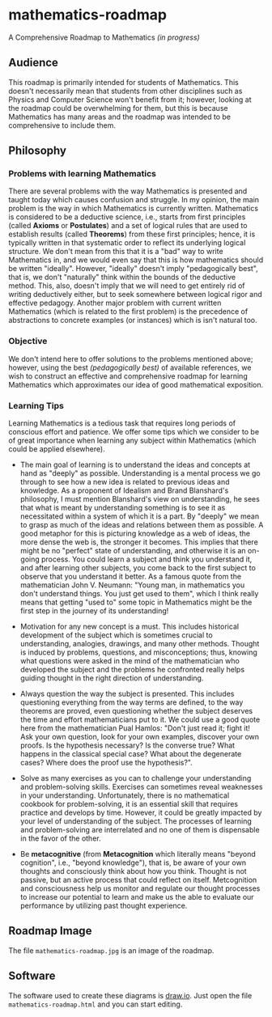# mathematics-roadmap
A Comprehensive Roadmap to Mathematics _(in progress)_

## Audience
This roadmap is primarily intended for students of Mathematics. This doesn't necessarily mean that students from other disciplines such as Physics and Computer Science won't benefit from it; however, looking at the roadmap could be overwhelming for them, but this is because Mathematics has many areas and the roadmap was intended to be comprehensive to include them. 

## Philosophy

### Problems with learning Mathematics
There are several problems with the way Mathematics is presented and taught today which causes confusion and struggle. In my opinion, the main problem is the way in which Mathematics is currently written. Mathematics is considered to be a deductive science, i.e., starts from first principles (called **Axioms** or **Postulates**) and a set of logical rules that are used to establish results (called **Theorems**) from these first principles; hence, it is typically written in that systematic order to reflect its underlying logical structure. We don't mean from this that it is a "bad" way to write Mathematics in, and we would even say that this is how mathematics should be written "ideally". However, "ideally" doesn't imply "pedagogically best", that is, we don't "naturally" think within the bounds of the deductive method. This, also, doesn't imply that we will need to get entirely rid of writing deductively either, but to seek somewhere between logical rigor and effective pedagogy. Another major problem with current written Mathematics (which is related to the first problem) is the precedence of abstractions to concrete examples (or instances) which is isn't natural too.

### Objective
We don't intend here to offer solutions to the problems mentioned above; however, using the best _(pedagogically best)_ of available references, we wish to construct an effective and comprehensive roadmap for learning Mathematics which approximates our idea of good mathematical exposition.

### Learning Tips
Learning Mathematics is a tedious task that requires long periods of conscious effort and patience. We offer some tips which we consider to be of great importance when learning any subject within Mathematics (which could be applied elsewhere).

* The main goal of learning is to understand the ideas and concepts at hand as "deeply" as possible. Understanding is a mental process we go through to see how a new idea is related to previous ideas and knowledge. As a proponent of Idealism and Brand Blanshard's philosophy, I must mention Blanshard's view on understanding, he sees that what is meant by understanding something is to see it as necessitated within a system of which it is a part. By "deeply" we mean to grasp as much of the ideas and relations between them as possible. A good metaphor for this is picturing knowledge as a web of ideas, the more dense the web is, the stronger it becomes. This implies that there might be no "perfect" state of understanding, and otherwise it is an on-going process. You could learn a subject and think you understand it, and after learning other subjects, you come back to the first subject to observe that you understand it better. As a famous quote from the mathematician John V. Neumann: "Young man, in mathematics you don't understand things. You just get used to them", which I think really means that getting "used to" some topic in Mathematics might be the first step in the journey of its understanding!

* Motivation for any new concept is a must. This includes historical development of the subject which is sometimes crucial to understanding, analogies, drawings, and many other methods. Thought is induced by problems, questions, and misconceptions; thus, knowing what questions were asked in the mind of the mathematician who developed the subject and the problems he confronted really helps guiding thought in the right direction of understanding.

* Always question the way the subject is presented. This includes questioning everything from the way terms are defined, to the way theorems are proved, even questioning whether the subject deserves the time and effort mathematicians put to it. We could use a good quote here from the mathematician Pual Hamlos: "Don't just read it; fight it! Ask your own question, look for your own examples, discover your own proofs. Is the hypothesis necessary? Is the converse true? What happens in the classical special case? What about the degenerate cases? Where does the proof use the hypothesis?".

* Solve as many exercises as you can to challenge your understanding and problem-solving skills. Exercises can sometimes reveal weaknesses in your understanding. Unfortunately, there is no mathematical cookbook for problem-solving, it is an essential skill that requires practice and develops by time. However, it could be greatly impacted by your level of understanding of the subject. The processes of learning and problem-solving are interrelated and no one of them is dispensable in the favor of the other.

* Be **metacognitive** (from **Metacognition** which literally means "beyond cognition", i.e., "beyond knowledge"), that is, be aware of your own thoughts and consciously think about how you think. Thought is not passive, but an active process that could reflect on itself. Metcognition and consciousness help us monitor and regulate our thought processes to increase our potential to learn and make us the able to evaluate our performance by utilizing past thought experience.

## Roadmap Image
The file `mathematics-roadmap.jpg` is an image of the roadmap.

## Software
The software used to create these diagrams is [draw.io](https://www.draw.io/). Just open the file `mathematics-roadmap.html` and you can start editing.
